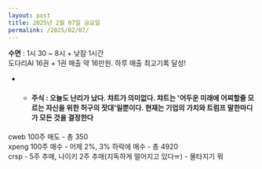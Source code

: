 ```yaml
---
layout: post
title: 2025년 2월 07일 금요일
permalink: /2025/02/07/
---
```

**수면** : 1시 30 ~ 8시 + 낮잠 1시간<br/>
도다리AI  16권 + 1권 매출 약 16만원. 하루 매출 최고기록 달성!<br/>
* * #### 주식 : 오늘도 난리가 났다. 챠트가 의미없다. 챠트는 '어두운 미래에 어찌할줄 모르는 자신을 위한 허구의 잣대'일뿐이다. 현재는 기업의 가치와 트럼프 말한마디가 모든 것을 결정한다<br/>
cweb 100주 매도 - 총 350<br/>
xpeng 100주 매수 - 어제 2%, 3% 하락에 매수 - 총 4920<br/>
crsp - 5주 추매, 나이키 2주 추매(지독하게 떨어지고 있다ㅠ) - 물타지기 뭐